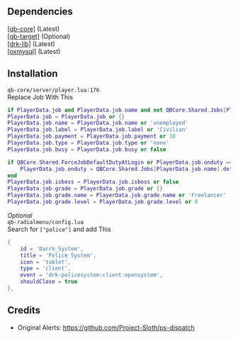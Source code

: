 

## Dependencies

[[qb-core]](https://github.com/qbcore-framework/qb-core/) (Latest) \
[[qb-target]](https://github.com/qbcore-framework/qb-target/) (Optional)\
[[drk-lib]](https://github.com/Darr0k/drk-lib) (Latest)\
[[oxmysql]](https://github.com/overextended/oxmysql/) (Latest)

## Installation
`qb-core/server/player.lua:176` \
Replace Job With This
```lua
if PlayerData.job and PlayerData.job.name and not QBCore.Shared.Jobs[PlayerData.job.name] then PlayerData.job = nil end
PlayerData.job = PlayerData.job or {}
PlayerData.job.name = PlayerData.job.name or 'unemployed'
PlayerData.job.label = PlayerData.job.label or 'Civilian'
PlayerData.job.payment = PlayerData.job.payment or 10
PlayerData.job.type = PlayerData.job.type or 'none'
PlayerData.job.busy = PlayerData.job.busy or false

if QBCore.Shared.ForceJobDefaultDutyAtLogin or PlayerData.job.onduty == nil then
    PlayerData.job.onduty = QBCore.Shared.Jobs[PlayerData.job.name].defaultDuty
end
PlayerData.job.isboss = PlayerData.job.isboss or false
PlayerData.job.grade = PlayerData.job.grade or {}
PlayerData.job.grade.name = PlayerData.job.grade.name or 'Freelancer'
PlayerData.job.grade.level = PlayerData.job.grade.level or 0
```

*Optional* \
`qb-radialmenu/config.lua` \
Search for `["police"]` and add This
```lua
{
    id = 'Darrk_System',
    title = 'Police System',
    icon = 'tablet',
    type = 'client',
    event = 'drk-policesystem:client:opensystem',
    shouldClose = true
},
```

## Credits
- Original Alerts: https://github.com/Project-Sloth/ps-dispatch
